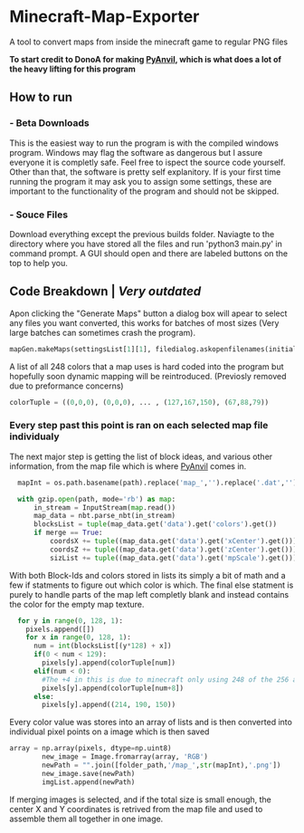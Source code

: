 # Minecraft-Map-Exporter
A tool to convert maps from inside the minecraft game to regular PNG files

**To start credit to DonoA for making [PyAnvil](https://github.com/DonoA/PyAnvilEditor), which is what does a lot of the heavy lifting for this program**

## How to run

### - Beta Downloads
This is the easiest way to run the program is with the compiled windows program. Windows may flag the software as dangerous but I assure everyone it is completly safe. Feel free to ispect the source code yourself. Other than that, the software is pretty self explanitory. If is your first time running the program it may ask you to assign some settings, these are important to the functionality of the program and should not be skipped.

### - Souce Files
Download everything except the previous builds folder. Naviagte to the directory where you have stored all the files and run 'python3 main.py' in command prompt. A GUI should open and there are labeled buttons on the top to help you.

## Code Breakdown | *Very outdated*

Apon clicking the "Generate Maps" button a dialog box will apear to select any files you want converted, this works for batches of most sizes (Very large batches can sometimes crash the program).
```python
mapGen.makeMaps(settingsList[1][1], filedialog.askopenfilenames(initialdir = settingsList[0][1], parent=mainScreen, title='Choose a file'), settingsList[2][1])
```
A list of all 248 colors that a map uses is hard coded into the program but hopefully soon dynamic mapping will be reintroduced. (Previosly removed due to preformance concerns)
```python
colorTuple = ((0,0,0), (0,0,0), ... , (127,167,150), (67,88,79))
```
### Every step past this point is ran on each selected map file individualy
The next major step is getting the list of block ideas, and various other information, from the map file which is where [PyAnvil](https://github.com/DonoA/PyAnvilEditor) comes in.
```python
  mapInt = os.path.basename(path).replace('map_','').replace('.dat','')

  with gzip.open(path, mode='rb') as map:
      in_stream = InputStream(map.read())
      map_data = nbt.parse_nbt(in_stream)      
      blocksList = tuple(map_data.get('data').get('colors').get())
      if merge == True:
          coordsX += tuple((map_data.get('data').get('xCenter').get()))
          coordsZ += tuple((map_data.get('data').get('zCenter').get()))
          sizList += tuple((map_data.get('data').get('mpScale').get()))
```
With both Block-Ids and colors stored in lists its simply a bit of math and a few if statments to figure out which color is which. The final else statment is purely to handle parts of the map left completly blank and instead contains the color for the empty map texture.
```python
  for y in range(0, 128, 1):
    pixels.append([])
    for x in range(0, 128, 1):
      num = int(blocksList[(y*128) + x])
      if(0 < num < 129):
        pixels[y].append(colorTuple[num])
      elif(num < 0):
        #The +4 in this is due to minecraft only using 248 of the 256 avalible colors
        pixels[y].append(colorTuple[num+8])
      else:
        pixels[y].append((214, 190, 150))
```
Every color value was stores into an array of lists and is then converted into individual pixel points on a image which is then saved
```python
array = np.array(pixels, dtype=np.uint8)
        new_image = Image.fromarray(array, 'RGB')
        newPath = "".join([folder_path,'/map_',str(mapInt),'.png'])
        new_image.save(newPath)
        imgList.append(newPath)
```

If merging images is selected, and if the total size is small enough, the center X and Y coordinates is retrived from the map file and used to assemble them all together in one image.
